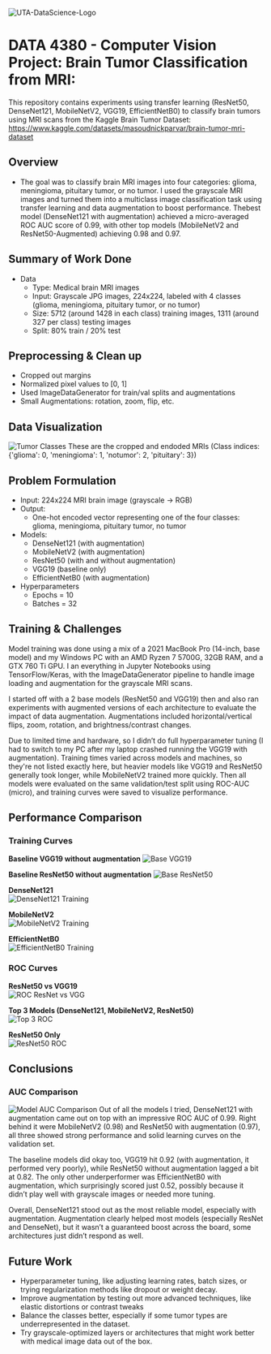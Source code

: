 ![UTA-DataScience-Logo](https://github.com/dareli/DATA3402.Spring.2024/assets/123596270/0cb941d4-8a3b-4382-9dd0-22c28edbb8a5)

# **DATA 4380 - Computer Vision Project: Brain Tumor Classification from MRI:** 
This repository contains experiments using transfer learning (ResNet50, DenseNet121, MobileNetV2, VGG19, EfficientNetB0) to classify brain tumors using MRI scans from the Kaggle Brain Tumor Dataset: https://www.kaggle.com/datasets/masoudnickparvar/brain-tumor-mri-dataset

## **Overview** 
- The goal was to classify brain MRI images into four categories: glioma, meningioma, pituitary tumor, or no tumor. I used the grayscale MRI images and turned them into a multiclass image classification task using transfer learning and data augmentation to boost performance. Thebest model (DenseNet121 with augmentation) achieved a micro-averaged ROC AUC score of 0.99, with other top models (MobileNetV2 and ResNet50-Augmented) achieving 0.98 and 0.97.

## **Summary of Work Done**
- Data
  - Type: Medical brain MRI images
  - Input: Grayscale JPG images, 224x224, labeled with 4 classes (glioma, meningioma, pituitary tumor, or no tumor)
  - Size: 5712 (around 1428 in each class) training images, 1311 (around 327 per class) testing images
  - Split: 80% train / 20% test
 
## **Preprocessing & Clean up**
 - Cropped out margins
 - Normalized pixel values to [0, 1]
 - Used ImageDataGenerator for train/val splits and augmentations
 -  Small Augmentations: rotation, zoom, flip, etc.
 
## **Data Visualization**
![Tumor Classes](pngs/tumorimagesindices.png)
These are the cropped and endoded MRIs (Class indices: {'glioma': 0, 'meningioma': 1, 'notumor': 2, 'pituitary': 3})


## **Problem Formulation**
- Input: 224x224 MRI brain image (grayscale -> RGB)
- Output:
  - One-hot encoded vector representing one of the four classes: glioma, meningioma, pituitary tumor, no tumor
- Models:
  - DenseNet121 (with augmentation)
  - MobileNetV2 (with augmentation)
  - ResNet50 (with and without augmentation)
  - VGG19 (baseline only)
  - EfficientNetB0 (with augmentation)
- Hyperparameters
  - Epochs = 10
  - Batches = 32
 
## **Training & Challenges**
Model training was done using a mix of a 2021 MacBook Pro (14-inch, base model) and my Windows PC with an AMD Ryzen 7 5700G, 32GB RAM, and a GTX 760 Ti GPU. I an everything in Jupyter Notebooks using TensorFlow/Keras, with the ImageDataGenerator pipeline to handle image loading and augmentation for the grayscale MRI scans.

I started off with a 2 base models (ResNet50 and VGG19) then and also ran experiments with augmented versions of each architecture to evaluate the impact of data augmentation. Augmentations included horizontal/vertical flips, zoom, rotation, and brightness/contrast changes.

Due to limited time and hardware, so I didn’t do full hyperparameter tuning (I had to switch to my PC after my laptop crashed running the VGG19 with augmentation). Training times varied across models and machines, so they're not listed exactly here, but heavier models like VGG19 and ResNet50 generally took longer, while MobileNetV2 trained more quickly. Then all models were evaluated on the same validation/test split using ROC-AUC (micro), and training curves were saved to visualize performance.

## **Performance Comparison** 
### Training Curves
**Baseline VGG19 without augmentation**
![Base VGG19](basevgg19.png)

**Baseline ResNet50 without augmentation**
![Base ResNet50](pngs/baserestnet50.png)

**DenseNet121**  
![DenseNet121 Training](pngs/densenet121_learning_curves.png)

**MobileNetV2**  
![MobileNetV2 Training](pngs/MobileNetV2_learning_curves.png)

**EfficientNetB0**  
![EfficientNetB0 Training](pngs/efficientnetb0_learning_curves.png)

### ROC Curves  
**ResNet50 vs VGG19**  
![ROC ResNet vs VGG](pngs/roc_resnet_vgg_models.png)

**Top 3 Models (DenseNet121, MobileNetV2, ResNet50)**  
![Top 3 ROC](pngs/compare3_roc_curve.png)

**ResNet50 Only**  
![ResNet50 ROC](pngs/resnet50_roc_curve.png)


## **Conclusions**
### AUC Comparison  
![Model AUC Comparison](pngs/model_auc_comparison.png)
Out of all the models I tried, DenseNet121 with augmentation came out on top with an impressive ROC AUC of 0.99. Right behind it were MobileNetV2 (0.98) and ResNet50 with augmentation (0.97), all three showed strong performance and solid learning curves on the validation set.

The baseline models did okay too, VGG19 hit 0.92 (with augmentation, it performed very poorly), while ResNet50 without augmentation lagged a bit at 0.82. The only other underperformer was EfficientNetB0 with augmentation, which surprisingly scored just 0.52, possibly because it didn’t play well with grayscale images or needed more tuning.

Overall, DenseNet121 stood out as the most reliable model, especially with augmentation. Augmentation clearly helped most models (especially ResNet and DenseNet), but it wasn’t a guaranteed boost across the board, some architectures just didn’t respond as well.

## **Future Work**
- Hyperparameter tuning, like adjusting learning rates, batch sizes, or trying regularization methods like dropout or weight decay.
- Improve augmentation by testing out more advanced techniques, like elastic distortions or contrast tweaks
- Balance the classes better, especially if some tumor types are underrepresented in the dataset.
- Try grayscale-optimized layers or architectures that might work better with medical image data out of the box.

















